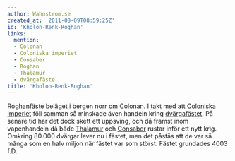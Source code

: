 ```yaml
---
author: Wahnstrom.se
created_at: '2011-08-09T08:59:25Z'
id: 'Kholon-Renk-Roghan'
links:
  mention:
  - Colonan
  - Coloniska imperiet
  - Consaber
  - Roghan
  - Thalamur
  - dvärgafäste
title: 'Kholon-Renk-Roghan'
---
```


[Roghanfäste] beläget i bergen norr om [Colonan]. I takt med att [Coloniska imperiet] föll samman så
minskade även handeln kring [dvärgafästet]. På senare tid har det dock skett ett uppsving, och då
främst inom vapenhandeln då både [Thalamur] och [Consaber] rustar inför ett nytt krig. Omkring
80.000 dvärgar lever nu i fästet, men det påstås att de var så många som en halv miljon när fästet
var som störst. Fästet grundades 4003 f.D.

  [Roghanfäste]: Roghan
  [Colonan]: Colonan
  [Coloniska imperiet]: Coloniska_imperiet
  [dvärgafästet]: dvärgafäste
  [Thalamur]: Thalamur
  [Consaber]: Consaber